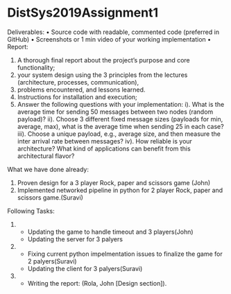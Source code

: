 # DistSys2019Assignment1
Deliverables:
• Source code with readable, commented code (preferred in GitHub)
• Screenshots or 1 min video of your working implementation
• Report: 
1) A thorough final report about the project’s purpose and core functionality; 
2) your
system design using the 3 principles from the lectures (architecture, processes, communication),
3) problems encountered, and lessons learned. 
4) Instructions for installation and execution;
5) Answer the following questions with your implementation: i). What is the average time for
sending 50 messages between two nodes (random payload)? ii). Choose 3 different fixed
message sizes (payloads for min, average, max), what is the average time when sending 25 in
each case? iii). Choose a unique payload, e.g., average size, and then measure the inter arrival
rate between messages? iv). How reliable is your architecture? What kind of applications can
benefit from this architectural flavor? 


What we have done already:
1. Proven design for a 3 player Rock, paper and scissors game (John)
2. Implemented networked pipeline in python for 2 player Rock, paper and scissors game.(Suravi)

Following Tasks:
1. - Updating the game to handle timeout and 3 players(John)
   - Updating the server for 3 palyers

2. - Fixing current python impelmentation issues to finalize the game for 2 palyers(Suravi)
   - Updating the client for 3 palyers(Suravi)
   
3. - Writing the report: (Rola, John [Design section]). 

